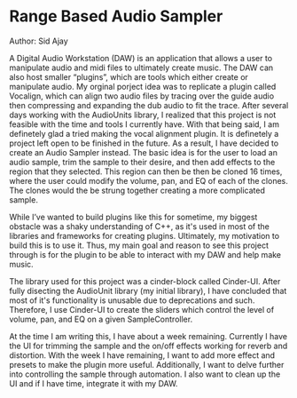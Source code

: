 # Range Based Audio Sampler

Author: Sid Ajay

A Digital Audio Workstation (DAW) is an application that allows a user to manipulate audio and midi files to ultimately create music. 
The DAW can also host smaller “plugins”, which are tools which either create or manipulate audio. 
My orginal porject idea was to replicate a plugin called Vocalign, which can align two audio files by tracing over the guide audio then compressing and expanding the dub audio to fit the trace. 
After several days working with the AudioUnits library, I realized that this project is not feasible with the time and tools I currently have. With that being said, I am definetely glad a tried making the vocal alignment plugin. 
It is definetely a project left open to be finished in the future.
As a result, I have decided to create an Audio Sampler instead. 
The basic idea is for the user to load an audio sample, trim the sample to their desire, and then add effects to the region that they selected. This region can then be then be cloned 16 times,
where the user could modify the volume, pan, and EQ of each of the clones. The clones would the be strung together creating a more complicated sample. 


While I’ve wanted to build plugins like this for sometime, my biggest obstacle was a shaky understanding of C++, as it's used in most of the libraries and frameworks for creating plugins. Ultimately, my motivation to build this is to use it. 
Thus, my main goal and reason to see this project through is for the plugin to be able to interact with my DAW and help make music.



The library used for this project was a cinder-block called Cinder-UI. After fully disecting the AudioUnit library (my initial library), 
I have concluded that most of it's functionality is unusable due to deprecations and such. 
Therefore, I use Cinder-UI to create the sliders which control the level of volume, pan, and EQ on a given SampleController.


At the time I am writing this, I have about a week remaining. Currently I have the UI for trimming the sample and the on/off effects working for reverb and distortion. With the week I have remaining, I want to add more effect and presets to make the plugin more useful. Additionally, I want to delve further into controlling the sample
 through automation. I also want to clean up the UI and if I have time, integrate it with my DAW.



